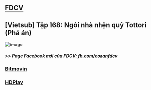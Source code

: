 ## [FDCV](https://admin1509.github.io/fdcvteam.blogspot.com/)
## [Vietsub] Tập 168: Ngôi nhà nhện quỷ Tottori (Phá án)
![image](https://user-images.githubusercontent.com/75318518/146855844-630964d7-c94a-4a56-87c9-e654acf4bf4a.png)

##### >> Page Facebook mới của FDCV: [fb.com/conanfdcv](https://fb.com/conanfdcv)
### [Bitmovin](https://bitmovin.com/demos/stream-test?format=hls&manifest=https://raw.githubusercontent.com/admin1509/admin1509/main/conan-ep-168/index.m3u8)
### [HDPlay](https://hdplay.se/?HLSP2P=https://raw.githubusercontent.com/admin1509/admin1509/main/conan-ep-168/index.m3u8)
